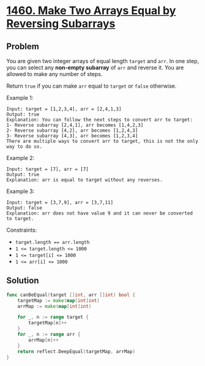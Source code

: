 # [1460. Make Two Arrays Equal by Reversing Subarrays](https://leetcode.com/problems/make-two-arrays-equal-by-reversing-subarrays/)

## Problem

You are given two integer arrays of equal length `target` and `arr`. In one step, you can select any **non-empty subarray** of `arr` and reverse it. You are allowed to make any number of steps.

Return `true` if you can make `arr` equal to `target` or `false` otherwise.


Example 1:

```
Input: target = [1,2,3,4], arr = [2,4,1,3]
Output: true
Explanation: You can follow the next steps to convert arr to target:
1- Reverse subarray [2,4,1], arr becomes [1,4,2,3]
2- Reverse subarray [4,2], arr becomes [1,2,4,3]
3- Reverse subarray [4,3], arr becomes [1,2,3,4]
There are multiple ways to convert arr to target, this is not the only way to do so.
```

Example 2:

```
Input: target = [7], arr = [7]
Output: true
Explanation: arr is equal to target without any reverses.
```

Example 3:

```
Input: target = [3,7,9], arr = [3,7,11]
Output: false
Explanation: arr does not have value 9 and it can never be converted to target.
``` 

Constraints:

- `target.length == arr.length`
- `1 <= target.length <= 1000`
- `1 <= target[i] <= 1000`
- `1 <= arr[i] <= 1000`

## Solution

```go
func canBeEqual(target []int, arr []int) bool {
	targetMap := make(map[int]int)
	arrMap := make(map[int]int)

	for _, n := range target {
		targetMap[n]++
	}
	for _, n := range arr {
		arrMap[n]++
	}
	return reflect.DeepEqual(targetMap, arrMap)
}
```